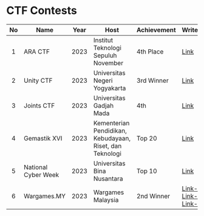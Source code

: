 # CTF Contests

| No | Name      | Year     | Host  | Achievement   | Writeups | Country |
| :---:   | --------  | :------: | -------- | ----- | ----- | :-----: |
| 1 | ARA CTF   | 2023     | Institut Teknologi Sepuluh November | 4th Place | [Link](2023\WU_ARACTF_Big-Brain-Kidz_compressed.pdf) | 🇮🇩 |
| 2 | Unity CTF   | 2023   | Universitas Negeri Yogyakarta | 3rd Winner | [Link](2023\WriteUp_Final_Unity_Big-Brain-Kidz.pdf) | 🇮🇩 |
| 3 | Joints CTF  | 2023   | Universitas Gadjah Mada       | 4th  | [Link](2023\Quals_JCTF_Big_Brain_Kidz.pdf) | 🇮🇩 |
| 4 | Gemastik XVI| 2023   | Kementerian Pendidikan, Kebudayaan, Riset, dan Teknologi  | Top 20 | [Link](2023\WU__Gemastik2023_Big_Brain_Kidz.pdf) | 🇮🇩 |
| 5 | National Cyber Week | 2023 | Universitas Bina Nusantara | Top 10 | [Link](2023\WU_NCW23_buzzer_beater.pdf) | 🇮🇩 |
| 6 | Wargames.MY | 2023   | Wargames Malaysia             | 2nd Winner | [Link-1](https://medium.com/@muhammadnafiz2017/write-up-cryptography-and-pwn-challenges-on-wargames-my-2023-capture-the-flag-ea1b890b070b)<br> [Link-2](https://medium.com/@dhianitas/wargames-my-2023-writeup-for-forensic-misc-and-ppc-900f2b5d054e)<br> [Link-3](https://medium.com/@naufalardhani/wargames-my-ctf-2023-web-writeup-83bc56862706) | 🇲🇾 |